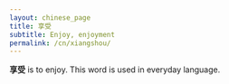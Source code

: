 ```yaml
---
layout: chinese_page
title: 享受
subtitle: Enjoy, enjoyment
permalink: /cn/xiangshou/
---
```


**享受** is to enjoy. This word is used in everyday language.

